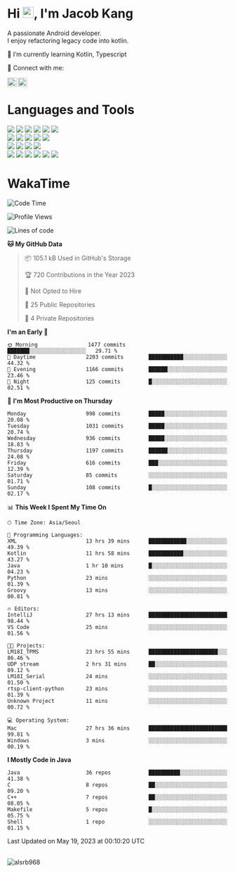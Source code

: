 # Hi <img src="https://media.giphy.com/media/hvRJCLFzcasrR4ia7z/giphy.gif" width="25px">, I'm Jacob Kang
A passionate Android developer.
</br>
I enjoy refactoring legacy code into kotlin.

🌱 I’m currently learning Kotlin, Typescript

🤝 Connect with me:

<a href="https://www.linkedin.com/in/minkyu-kang-b7477b1b2/"><img align="left" src="https://raw.githubusercontent.com/yushi1007/yushi1007/main/images/linkedin.svg" alt="Minkyu Kang | LinkedIn" width="21px"/></a>
<a href="https://www.instagram.com/_jacob_kang/"><img align="left" src="https://raw.githubusercontent.com/yushi1007/yushi1007/main/images/instagram.svg" alt="Jacob Kang | Instagram" width="21px"/></a>

</br>

# Languages and Tools

<div align="left">
<img src="https://img.shields.io/badge/java-007396?logo=java&logoColor=white"/>
<img src="https://img.shields.io/badge/kotlin-7F52FF?logo=kotlin&logoColor=white"/>
<img src="https://img.shields.io/badge/python-3776AB?logo=python&logoColor=white"/>
<img src="https://img.shields.io/badge/bash shell-4EAA25?logo=gnubash&logoColor=white"/>
<img src="https://img.shields.io/badge/c-A8B9CC?logo=c&logoColor=white"/>
<img src="https://img.shields.io/badge/c++-00599C?logo=c%2b%2b&logoColor=white"/>
</div>
<div align="left">
<img src="https://img.shields.io/badge/git-F05032?logo=git&logoColor=white"/>
<img src="https://img.shields.io/badge/github-181717?logo=github&logoColor=white"/>
<img src="https://img.shields.io/badge/mysql-4479A1?logo=mysql&logoColor=white"/>
<img src="https://img.shields.io/badge/sqlite-003B57?logo=sqlite&logoColor=white"/>
<img src="https://img.shields.io/badge/amazon AWS-232F3E?logo=amazonaws&logoColor=white"/>
</div>
<div align="left">
<img src="https://img.shields.io/badge/android-3DDC84?logo=android&logoColor=white"/>
<img src="https://img.shields.io/badge/linux-FCC624?logo=linux&logoColor=white"/>
<img src="https://img.shields.io/badge/flask-000000?logo=flask&logoColor=white"/>
<img src="https://img.shields.io/badge/arduino-00979D?logo=arduino&logoColor=white"/>
</div>
<div align="left">
<img src="https://img.shields.io/badge/slack-4A154B?logo=slack&logoColor=white"/>
<img src="https://img.shields.io/badge/notion-000000?logo=notion&logoColor=white"/>
<img src="https://img.shields.io/badge/jira-0052CC?logo=jira&logoColor=white"/>
<img src="https://img.shields.io/badge/postman-FF6C37?logo=postman&logoColor=white"/>
<img src="https://img.shields.io/badge/intellij-000000?logo=intellijidea&logoColor=white"/>
<img src="https://img.shields.io/badge/pycharm-000000?logo=pycharm&logoColor=white"/>
</div>

# WakaTime

<!--START_SECTION:waka-->
![Code Time](http://img.shields.io/badge/Code%20Time-2%2C513%20hrs%2014%20mins-blue)

![Profile Views](http://img.shields.io/badge/Profile%20Views-1-blue)

![Lines of code](https://img.shields.io/badge/From%20Hello%20World%20I%27ve%20Written-2.2%20million%20lines%20of%20code-blue)

**🐱 My GitHub Data** 

> 📦 105.1 kB Used in GitHub's Storage 
 > 
> 🏆 720 Contributions in the Year 2023
 > 
> 🚫 Not Opted to Hire
 > 
> 📜 25 Public Repositories 
 > 
> 🔑 4 Private Repositories 
 > 
**I'm an Early 🐤** 

```text
🌞 Morning                1477 commits        ███████░░░░░░░░░░░░░░░░░░   29.71 % 
🌆 Daytime                2203 commits        ███████████░░░░░░░░░░░░░░   44.32 % 
🌃 Evening                1166 commits        ██████░░░░░░░░░░░░░░░░░░░   23.46 % 
🌙 Night                  125 commits         █░░░░░░░░░░░░░░░░░░░░░░░░   02.51 % 
```
📅 **I'm Most Productive on Thursday** 

```text
Monday                   998 commits         █████░░░░░░░░░░░░░░░░░░░░   20.08 % 
Tuesday                  1031 commits        █████░░░░░░░░░░░░░░░░░░░░   20.74 % 
Wednesday                936 commits         █████░░░░░░░░░░░░░░░░░░░░   18.83 % 
Thursday                 1197 commits        ██████░░░░░░░░░░░░░░░░░░░   24.08 % 
Friday                   616 commits         ███░░░░░░░░░░░░░░░░░░░░░░   12.39 % 
Saturday                 85 commits          ░░░░░░░░░░░░░░░░░░░░░░░░░   01.71 % 
Sunday                   108 commits         █░░░░░░░░░░░░░░░░░░░░░░░░   02.17 % 
```


📊 **This Week I Spent My Time On** 

```text
🕑︎ Time Zone: Asia/Seoul

💬 Programming Languages: 
XML                      13 hrs 39 mins      ████████████░░░░░░░░░░░░░   49.39 % 
Kotlin                   11 hrs 58 mins      ███████████░░░░░░░░░░░░░░   43.27 % 
Java                     1 hr 10 mins        █░░░░░░░░░░░░░░░░░░░░░░░░   04.23 % 
Python                   23 mins             ░░░░░░░░░░░░░░░░░░░░░░░░░   01.39 % 
Groovy                   13 mins             ░░░░░░░░░░░░░░░░░░░░░░░░░   00.81 % 

🔥 Editors: 
IntelliJ                 27 hrs 13 mins      █████████████████████████   98.44 % 
VS Code                  25 mins             ░░░░░░░░░░░░░░░░░░░░░░░░░   01.56 % 

🐱‍💻 Projects: 
LM18I_TPMS               23 hrs 55 mins      ██████████████████████░░░   86.46 % 
UDP stream               2 hrs 31 mins       ██░░░░░░░░░░░░░░░░░░░░░░░   09.12 % 
LM18I_Serial             24 mins             ░░░░░░░░░░░░░░░░░░░░░░░░░   01.50 % 
rtsp-client-python       23 mins             ░░░░░░░░░░░░░░░░░░░░░░░░░   01.39 % 
Unknown Project          11 mins             ░░░░░░░░░░░░░░░░░░░░░░░░░   00.72 % 

💻 Operating System: 
Mac                      27 hrs 36 mins      █████████████████████████   99.81 % 
Windows                  3 mins              ░░░░░░░░░░░░░░░░░░░░░░░░░   00.19 % 
```

**I Mostly Code in Java** 

```text
Java                     36 repos            ██████████░░░░░░░░░░░░░░░   41.38 % 
C                        8 repos             ██░░░░░░░░░░░░░░░░░░░░░░░   09.20 % 
C++                      7 repos             ██░░░░░░░░░░░░░░░░░░░░░░░   08.05 % 
Makefile                 5 repos             █░░░░░░░░░░░░░░░░░░░░░░░░   05.75 % 
Shell                    1 repo              ░░░░░░░░░░░░░░░░░░░░░░░░░   01.15 % 
```




 Last Updated on May 19, 2023 at 00:10:20 UTC
<!--END_SECTION:waka-->

</br>

<div align="left">
<img align="left" src="https://github-readme-stats.vercel.app/api/top-langs?username=alsrb968&show_icons=true&locale=en&layout=compact&theme=dark" alt="alsrb968" />
</div>
